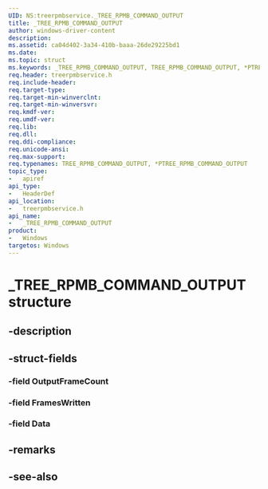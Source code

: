 ```yaml
---
UID: NS:treerpmbservice._TREE_RPMB_COMMAND_OUTPUT
title: _TREE_RPMB_COMMAND_OUTPUT
author: windows-driver-content
description: 
ms.assetid: ca04d402-3a34-410b-baaa-26de29225bd1
ms.date: 
ms.topic: struct
ms.keywords: _TREE_RPMB_COMMAND_OUTPUT, TREE_RPMB_COMMAND_OUTPUT, *PTREE_RPMB_COMMAND_OUTPUT, 
req.header: treerpmbservice.h
req.include-header:
req.target-type:
req.target-min-winverclnt:
req.target-min-winversvr:
req.kmdf-ver:
req.umdf-ver:
req.lib:
req.dll:
req.ddi-compliance:
req.unicode-ansi:
req.max-support:
req.typenames: TREE_RPMB_COMMAND_OUTPUT, *PTREE_RPMB_COMMAND_OUTPUT
topic_type: 
-	apiref
api_type: 
-	HeaderDef
api_location: 
-	treerpmbservice.h
api_name: 
-	_TREE_RPMB_COMMAND_OUTPUT
product:
-	Windows
targetos: Windows
---
```


# _TREE_RPMB_COMMAND_OUTPUT structure

## -description


## -struct-fields

### -field OutputFrameCount
 
### -field FramesWritten
 
### -field Data
 

## -remarks

## -see-also
